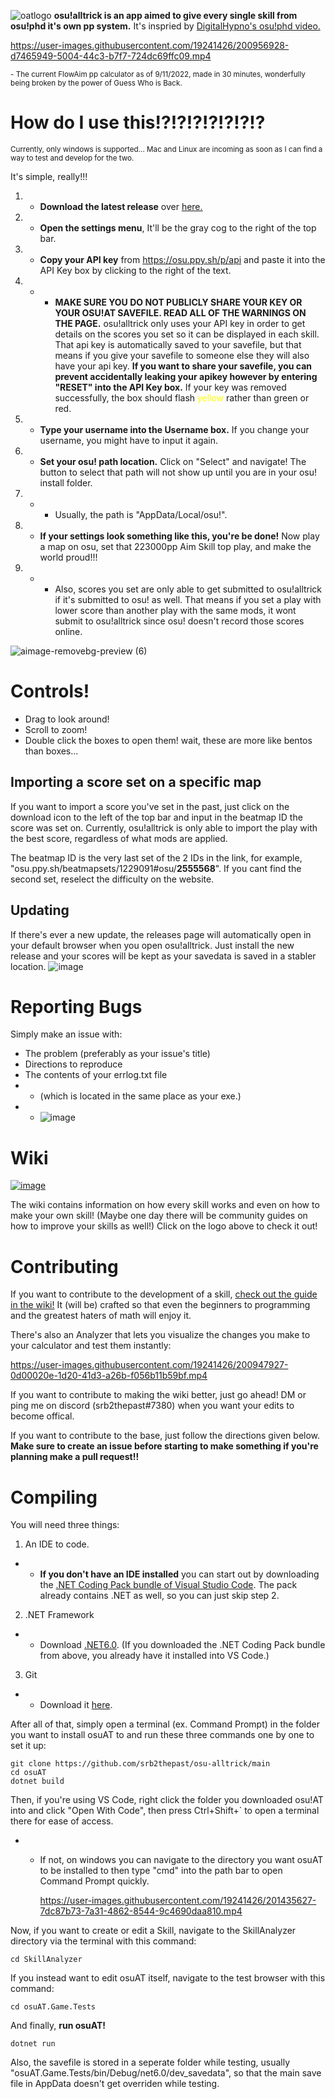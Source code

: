 
![oatlogo](https://user-images.githubusercontent.com/19241426/200944429-65748f64-e1e8-415d-b5a6-1291331385b3.png)
**osu!alltrick is an app aimed to give every single skill from osu!phd it's own pp system.** 
It's inspried by [DigitalHypno's osu!phd video.](https://www.youtube.com/watch?v=uc99yWeP1h4) 

https://user-images.githubusercontent.com/19241426/200956928-d7465949-5004-44c3-b7f7-724dc69ffc09.mp4

<sub> - The current FlowAim pp calculator as of 9/11/2022, made in 30 minutes, wonderfully being broken by the power of Guess Who is Back. </sub>
# How do I use this!?!?!?!?!?!?!?
<sub> Currently, only windows is supported... Mac and Linux are incoming as soon as I can find a way to test and develop for the two.<sub>

It's simple, really!!!
1. - **Download the latest release** over [here.](https://github.com/srb2thepast/osu-alltrick/releases/latest)
2. - **Open the settings menu**, It'll be the gray cog to the right of the top bar.
3. - **Copy your API key** from https://osu.ppy.sh/p/api and paste it into the API Key box by clicking to the right of the text. 
4. - - **MAKE SURE YOU DO NOT PUBLICLY SHARE YOUR KEY OR YOUR OSU!AT SAVEFILE. READ ALL OF THE WARNINGS ON THE PAGE.** osu!alltrick only uses your API key in order to get details on the scores you set so it can be displayed in each skill. That api key is automatically saved to your savefile, but that means if you give your savefile to someone else they will also have your api key. **If you want to share your savefile, you can prevent accidentally leaking your apikey however by entering "RESET" into the API Key box.** If your key was removed successfully, the box should flash <span style="color:yellow">yellow</span> rather than green or red.
5. - **Type your username into the Username box.** If you change your username, you might have to input it again.
6. - **Set your osu! path location.** Click on "Select" and navigate! The button to select that path will not show up until you are in your osu! install folder. 
7. - - Usually, the path is "AppData/Local/osu!".
8. - **If your settings look something like this, you're be done!** Now play a map on osu, set that 223000pp Aim Skill top play, and make the world proud!!!
9. - - Also, scores you set are only able to get submitted to osu!alltrick if it's submitted to osu! as well. That means if you set a play with lower score than another play with the same mods, it wont submit to osu!alltrick since osu! doesn't record those scores online.

![aimage-removebg-preview (6)](https://user-images.githubusercontent.com/19241426/200733022-36f6aba6-dc27-43a1-940c-75493831dea7.png)

# Controls!
- Drag to look around!
- Scroll to zoom!
- Double click the boxes to open them! wait, these are more like bentos than boxes...

## Importing a score set on a specific map
If you want to import a score you've set in the past, just click on the download icon to the left of the top bar and input in the beatmap ID the score was set on. Currently, osu!alltrick is only able to import the play with the best score, regardless of what mods are applied.

The beatmap ID is the very last set of the 2 IDs in the link, for example, "osu.ppy.sh/beatmapsets/1229091#osu/**2555568**". If you cant find the second set, reselect the difficulty on the website.

## Updating
If there's ever a new update, the releases page will automatically open in your default browser when you open osu!alltrick. Just install the new release and your scores will be kept as your savedata is saved in a stabler location.
![image](https://user-images.githubusercontent.com/19241426/200728966-db8ed2fc-f62a-4271-8046-3dcb47c0f8c4.png)

# Reporting Bugs
Simply make an issue with:
- The problem (preferably as your issue's title)
- Directions to reproduce 
- The contents of your errlog.txt file
- - (which is located in the same place as your exe.)
- - ![image](https://user-images.githubusercontent.com/19241426/200729079-14b2911b-9cca-46af-bba4-86d9488c93dd.png)

# Wiki
[![image](https://user-images.githubusercontent.com/19241426/202961627-bdb72750-281a-4ddb-91c4-60f299d9554b.png)](https://srb2thepast.notion.site/o-at-Wiki-66777027010443759a7f0274fcae4322)

The wiki contains information on how every skill works and even on how to make your own skill! (Maybe one day there will be community guides on how to improve your skills as well!) Click on the logo above to check it out!

# Contributing
If you want to contribute to the development of a skill, [check out the guide in the wiki!](https://github.com/srb2thepast/osu-alltrick/wiki) It (will be) crafted so that even the beginners to programming and the greatest haters of math will enjoy it. 

There's also an Analyzer that lets you visualize the changes you make to your calculator and test them instantly:

https://user-images.githubusercontent.com/19241426/200947927-0d00020e-1d20-41d3-a26b-f056b11b59bf.mp4


If you want to contribute to making the wiki better, just go ahead! DM or ping me on discord (srb2thepast#7380) when you want your edits to become offical.

If you want to contribute to the base, just follow the directions given below. 
**Make sure to create an issue before starting to make something if you're planning make a pull request!!**

# Compiling

You will need three things:
1. An IDE to code.
* * **If you don't have an IDE installed** you can start out by downloading the [.NET Coding Pack bundle of Visual Studio Code](https://code.visualstudio.com/learn/educators/installers#_net-coding-pack). The pack already contains .NET as well, so you can just skip step 2.
2. .NET Framework
* * Download [.NET6.0](https://dotnet.microsoft.com/en-us/download). (If you downloaded the .NET Coding Pack bundle from above, you already have it installed into VS Code.)
3. Git
* * Download it [here](https://git-scm.com/downloads).


After all of that, simply open a terminal (ex. Command Prompt) in the folder you want to install osuAT to and run these three commands one by one to set it up:
```
git clone https://github.com/srb2thepast/osu-alltrick/main
cd osuAT
dotnet build
```

Then, if you're using VS Code, right click the folder you downloaded osu!AT into and click "Open With Code", then press Ctrl+Shift+` to open a terminal there for ease of access. 
* * If not, on windows you can navigate to the directory you want osuAT to be installed to then type "cmd" into the path bar to open Command Prompt quickly.
    
    
    https://user-images.githubusercontent.com/19241426/201435627-7dc87b73-7a31-4862-8544-9c4690daa810.mp4




Now, if you want to create or edit a Skill, navigate to the SkillAnalyzer directory via the terminal with this command: 
```
cd SkillAnalyzer
```

If you instead want to edit osuAT itself, navigate to the test browser with this command:
```
cd osuAT.Game.Tests
```

And finally, **run osuAT!**
```
dotnet run
```
Also, the savefile is stored in a seperate folder while testing, usually "osuAT.Game.Tests/bin/Debug/net6.0/dev_savedata", so that the main save file in AppData doesn't get overriden while testing.
